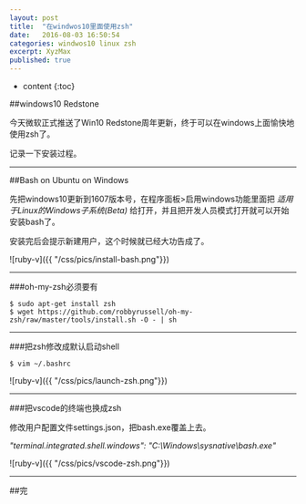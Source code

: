 ```yaml
---
layout: post
title:  "在windwos10里面使用zsh"
date:   2016-08-03 16:50:54
categories: windwos10 linux zsh
excerpt: XyzMax
published: true
---
```


* content
{:toc}

##windows10 Redstone


今天微软正式推送了Win10 Redstone周年更新，终于可以在windows上面愉快地使用zsh了。

记录一下安装过程。

----


##Bash on Ubuntu on Windows

先把windows10更新到1607版本号，在程序面板>启用windows功能里面把 *适用于Linux的Windows子系统(Beta)* 给打开，并且把开发人员模式打开就可以开始安装bash了。


安装完后会提示新建用户，这个时候就已经大功告成了。

![ruby-v]({{ "/css/pics/install-bash.png"}})

---

###oh-my-zsh必须要有

    $ sudo apt-get install zsh
    $ wget https://github.com/robbyrussell/oh-my-zsh/raw/master/tools/install.sh -O - | sh


---

###把zsh修改成默认启动shell

    $ vim ~/.bashrc

![ruby-v]({{ "/css/pics/launch-zsh.png"}})


---

###把vscode的终端也换成zsh

修改用户配置文件settings.json，把bash.exe覆盖上去。

*"terminal.integrated.shell.windows": "C:\\Windows\\sysnative\\bash.exe"*

![ruby-v]({{ "/css/pics/vscode-zsh.png"}})


----

##完








